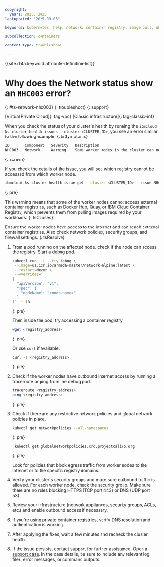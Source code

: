 ```yaml
---
copyright: 
  years: 2025, 2025
lastupdated: "2025-09-03"

keywords: kubernetes, help, network, container registry, image pull, nhc003, container registry unreachable

subcollection: containers

content-type: troubleshoot

---
```


{{site.data.keyword.attribute-definition-list}}

# Why does the Network status show an `NHC003` error?
{: #ts-network-nhc003}
{: troubleshoot}
{: support}

[Virtual Private Cloud]{: tag-vpc} [Classic infrastructure]{: tag-classic-inf}

When you check the status of your cluster's health by running the `ibmcloud ks cluster health issues --cluster <CLUSTER_ID>`, you see an error similar to the following example.
{: tsSymptoms}

```sh
ID       Component   Severity   Description
NHC003   Network     Warning    Some worker nodes in the cluster can not reach container image registries to pull images.
```
{: screen}

If you check the details of the issue, you will see which registry cannot be accessed from which worker node.
```sh
ibmcloud ks cluster health issue get --cluster <CLUSTER_ID> --issue NHC003
```
{: pre}

This warning means that some of the worker nodes cannot access external container registries, such as Docker Hub, Quay, or IBM Cloud Container Registry, which prevents them from pulling images required by your workloads.
{: tsCauses}

Ensure the worker nodes have access to the internet and can reach external container registries. Also check network policies, security groups, and firewall settings.
{: tsResolve}

1. From a pod running on the affected node, check if the node can access the registry. Start a debug pod.
    ```sh
    kubectl run  -i --tty debug \
     --image=us.icr.io/armada-master/network-alpine:latest \
     --restart=Never \
     --overrides='
    {
      "apiVersion": "v1",
      "spec": {
        "nodeName": "<node-name>"
      }
    }' -- sh 
    ```
    {: pre}

    Then inside the pod, try accessing a container registry.
    ```sh
    wget <registry_address>
    ```
    {: pre}

    Or use `curl` if available:
    ```sh
    curl -I <registry_address>
    ```
    {: pre}

2. Check if the worker nodes have outbound internet access by running a traceroute or ping from the debug pod.
    ```sh
    traceroute <registry_address>
    ping <registry_address>
    ```
    {: pre}

3. Check if there are any restrictive network policies and global network policies in place.
    ```sh
    kubectl get networkpolicies --all-namespaces
    ```
    {: pre}

    ```sh
     kubectl get globalnetworkpolicies.crd.projectcalico.org
    ```
    {: pre}

    Look for policies that block egress traffic from worker nodes to the internet or to the specific registry domains.

4. Verify your cluster's security groups and make sure outbound traffic is allowed. For each worker node, check the security group. Make sure there are no rules blocking HTTPS (TCP port 443) or DNS (UDP port 53).

5. Review your infrastructure (network appliances, security groups, ACLs, etc.) and enable outbound access if necessary.

6. If you're using private container registries, verify DNS resolution and authentication is working.

7. After applying the fixes, wait a few minutes and recheck the cluster health.

8. If the issue persists, contact support for further assistance. Open a [support case](/docs/account?topic=account-using-avatar). In the case details, be sure to include any relevant log files, error messages, or command outputs.
